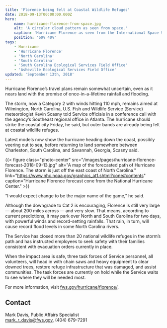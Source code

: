 ```yaml
---
title: 'Florence being felt at Coastal Wildlife Refuges'
date: 2018-09-13T00:00:00.000Z
hero:
    name: hurricane-florence-from-space.jpg
    alt: 'A circular cloud pattern as seen from space.'
    caption: 'Hurricane Florence as seen from the International Space Station. <a href="https://www.nasa.gov/image-feature/hurricane-florence-0">Photo</a> by NASA.'
    position: '60% 40%'
tags:
    - Hurricane
    - 'Hurricane Florence'
    - 'North Carolina'
    - 'South Carolina'
    - 'South Carolina Ecological Services Field Office'
    - 'Asheville Ecological Services Field Office'
updated: 'September 13th, 2018'
---
```


Hurricane Florence’s travel plans remain somewhat uncertain, even as it nears land with the promise of once-in-a-lifetime rainfall and flooding.

The storm, now a Category 2 with winds hitting 110 mph, remains aimed at Wilmington, North Carolina, U.S. Fish and Wildlife Service (Service) meteorologist Kevin Scasny told Service officials in a conference call with the agency’s Southeast regional office in Atlanta. The hurricane should strike the coastal city Friday, he said, but outer bands are already being felt at coastal wildlife refuges.

Latest models now show the hurricane heading down the coast, possibly veering out to sea, before returning to land somewhere between Charleston, South Carolina, and Savannah, Georgia, Scasny said.

{{< figure class="photo-center" src="/images/pages/hurricane-florence-forecast-2018-09-13.jpg" alt="A map of the forecasted path of Hurricane Florence. The storm is just off the east coast of North Carolina." link="https://www.nhc.noaa.gov/graphics_at1.shtml?cone#contents" caption="Hurricane Florence forecast cone from the National Hurricane Center." >}}

“I would expect change to be the major name of the game,” he said.

Although the downgrade to Cat 2 is encouraging, Florence is still very large &mdash; about 200 miles across &mdash; and very slow. That means, according to current predictions, it may park over North and South Carolina for two days, with powerful winds and record-setting rainfalls. That rain, in turn, will cause record flood levels in some North Carolina rivers.

The Service has closed more than 20 national wildlife refuges in the storm’s path and has instructed employees to seek safety with their families consistent with evacuation orders currently in place.

When the impact area is safe, three task forces of Service personnel, all volunteers, will head in with chain saws and heavy equipment to clear downed trees, restore refuge infrastructure that was damaged, and assist communities. The task forces are currently on hold while the Service waits to see where they will be needed most.

For more information, visit [fws.gov/hurricane/florence/](https://www.fws.gov/hurricane/florence/).

## Contact

Mark Davis, Public Affairs Specialist  
[mark_r_davis@fws.gov](mailto:mark_r_davis@fws.gov), (404) 679-7291